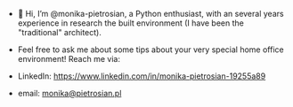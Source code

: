 - 👋 Hi, I’m @monika-pietrosian, a Python enthusiast, with an several years experience in research the built environment (I have been the "traditional" architect).

- Feel free to ask me about some tips about your very special home office environment! Reach me via:

- LinkedIn: https://www.linkedin.com/in/monika-pietrosian-19255a89
- email: monika@pietrosian.pl


<!---
monika-pietrosian/monika-pietrosian is a ✨ special ✨ repository because its `README.md` (this file) appears on your GitHub profile.
You can click the Preview link to take a look at your changes.
--->
